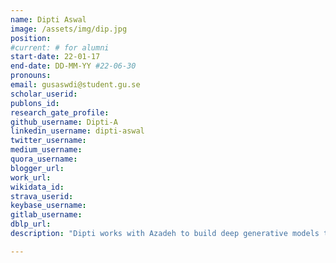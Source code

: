 ```yaml
---
name: Dipti Aswal
image: /assets/img/dip.jpg
position: 
#current: # for alumni
start-date: 22-01-17
end-date: DD-MM-YY #22-06-30  
pronouns: 
email: gusaswdi@student.gu.se
scholar_userid: 
publons_id:
research_gate_profile:
github_username: Dipti-A
linkedin_username: dipti-aswal
twitter_username:
medium_username:
quora_username:
blogger_url:
work_url:
wikidata_id:
strava_userid:
keybase_username:
gitlab_username:
dblp_url:
description: "Dipti works with Azadeh to build deep generative models to accelerate molecular conformer generation by incorporating new Normalizing Flows that respect data topology and are more efficient molecular convolutional models. She is a MSc student in Data Science and AI and is co-supervised by Juan."

---
```

